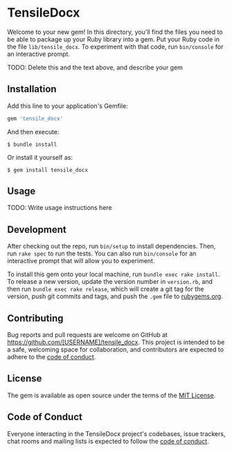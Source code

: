 # TensileDocx

Welcome to your new gem! In this directory, you'll find the files you need to be able to package up your Ruby library into a gem. Put your Ruby code in the file `lib/tensile_docx`. To experiment with that code, run `bin/console` for an interactive prompt.

TODO: Delete this and the text above, and describe your gem

## Installation

Add this line to your application's Gemfile:

```ruby
gem 'tensile_docx'
```

And then execute:

    $ bundle install

Or install it yourself as:

    $ gem install tensile_docx

## Usage

TODO: Write usage instructions here

## Development

After checking out the repo, run `bin/setup` to install dependencies. Then, run `rake spec` to run the tests. You can also run `bin/console` for an interactive prompt that will allow you to experiment.

To install this gem onto your local machine, run `bundle exec rake install`. To release a new version, update the version number in `version.rb`, and then run `bundle exec rake release`, which will create a git tag for the version, push git commits and tags, and push the `.gem` file to [rubygems.org](https://rubygems.org).

## Contributing

Bug reports and pull requests are welcome on GitHub at https://github.com/[USERNAME]/tensile_docx. This project is intended to be a safe, welcoming space for collaboration, and contributors are expected to adhere to the [code of conduct](https://github.com/[USERNAME]/tensile_docx/blob/master/CODE_OF_CONDUCT.md).


## License

The gem is available as open source under the terms of the [MIT License](https://opensource.org/licenses/MIT).

## Code of Conduct

Everyone interacting in the TensileDocx project's codebases, issue trackers, chat rooms and mailing lists is expected to follow the [code of conduct](https://github.com/[USERNAME]/tensile_docx/blob/master/CODE_OF_CONDUCT.md).

